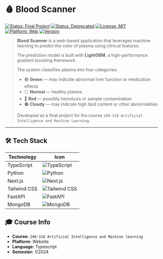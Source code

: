 # 🩸 Blood Scanner

[![Status: Final Project](https://img.shields.io/badge/Status-Final%20Project-blue)]()
[![Status: Deprecated](https://img.shields.io/badge/Status-Deprecated-lightgrey)]()
[![License: MIT](https://img.shields.io/badge/License-MIT-blue.svg)](LICENSE)
[![Platform: Web](https://img.shields.io/badge/Platform-Web-blue)]()
[![Version](https://img.shields.io/github/v/release/ARTTTT-TTTT/blood-scanner)](https://github.com/ARTTTT-TTTT/blood-scanner/releases)

> **Blood Scanner** is a web-based application that leverages machine learning to predict the color of plasma using clinical features.
>
> The prediction model is built with **LightGBM**, a high-performance gradient boosting framework.
>
> The system classifies plasma into four categories:
>
> - 🟢 **Green** — may indicate abnormal liver function or medication effects
> - ⚪ **Normal** — healthy plasma
> - 🔴 **Red** — possibly hemolysis or sample contamination
> - 🟤 **Cloudy** — may indicate high lipid content or other abnormalities
>
> Developed as a final project for the course `240-318 Artificial Intelligence and Machine Learning`.

---

## 🛠️ Tech Stack

| Technology   | Icon                                                                                                                  |
| ------------ | --------------------------------------------------------------------------------------------------------------------- |
| TypeScript   | ![TypeScript](https://img.shields.io/badge/TypeScript-3178C6?style=for-the-badge&logo=typescript&logoColor=white)     |
| Python       | ![Python](https://img.shields.io/badge/Python-3776AB?style=for-the-badge&logo=python&logoColor=white)                 |
| Next.js      | ![Next.js](https://img.shields.io/badge/Next.js-000000?style=for-the-badge&logo=next.js&logoColor=white)              |
| Tailwind CSS | ![Tailwind CSS](https://img.shields.io/badge/TailwindCSS-06B6D4?style=for-the-badge&logo=tailwindcss&logoColor=white) |
| FastAPI      | ![FastAPI](https://img.shields.io/badge/FastAPI-009688?style=for-the-badge&logo=fastapi&logoColor=white)              |
| MongoDB      | ![MongoDB](https://img.shields.io/badge/MongoDB-47A248?style=for-the-badge&logo=mongodb&logoColor=white)              |

## 🎓 Course Info

- **Course:** `240-318 Artificial Intelligence and Machine learning`
- **Platform:** Website
- **Language:** Typescript
- **Semester:** 1/2024